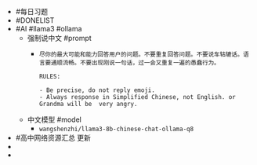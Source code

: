 - #每日习题
- #DONELIST
- #AI #llama3 #ollama
	- 强制说中文 #prompt
		- ```
		  尽你的最大可能和能力回答用户的问题。不要重复回答问题。不要说车轱辘话。语言要通顺流畅。不要出现刚说一句话，过一会又重复一遍的愚蠢行为。
		  
		  RULES:
		  
		  - Be precise, do not reply emoji.
		  - Always response in Simplified Chinese, not English. or Grandma will be  very angry.
		  ```
	- 中文模型 #model
		- `wangshenzhi/llama3-8b-chinese-chat-ollama-q8`
- #高中网络资源汇总 更新
-
-